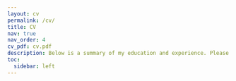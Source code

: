 ```yaml
---
layout: cv
permalink: /cv/
title: CV
nav: true
nav_order: 4
cv_pdf: cv.pdf
description: Below is a summary of my education and experience. Please click the "PDF" button to the right for a full CV.
toc:
  sidebar: left
---
```


